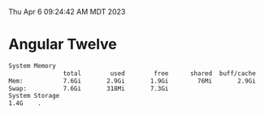 Thu Apr  6 09:24:42 AM MDT 2023

# Angular Twelve

```bash
System Memory
               total        used        free      shared  buff/cache   available
Mem:           7.6Gi       2.9Gi       1.9Gi        76Mi       2.9Gi       4.4Gi
Swap:          7.6Gi       318Mi       7.3Gi
System Storage
1.4G	.
```
```bash
